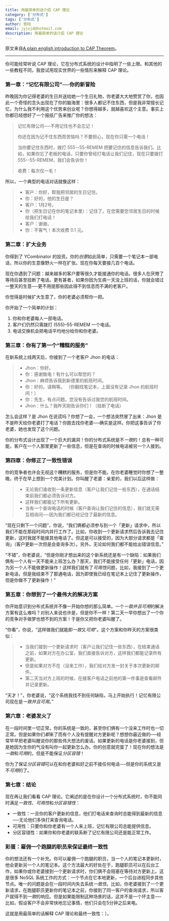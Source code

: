 ```yaml
---
title: 用最简单的话介绍 CAP 理论
category: ['分布式']
tags: ['分布式']
author: 景阳
email: jyjsjd@hotmail.com
description: 用最简单的话介绍 CAP 理论
---
```


原文来自[A plain english introduction to CAP Theorem](http://ksat.me/a-plain-english-introduction-to-cap-theorem/)。

---

你可能经常听说 CAP 理论，它在分布式系统的设计中指明了一些上限。和其他的一些教程不同，我尝试用现实世界的一些情形来解释 CAP 理论。

### 第一章：“记忆有限公司”──你的新冒险

昨晚因为你记得老婆的生日并送给她一个生日礼物，你老婆大大地赞赏了你，也因此一个奇怪的念头出现在了你的脑海里：很多人都记不住东西，但是我非常擅长记忆，为什么我不利用这个优势来创业呢？你想得越多，就越喜欢这个主意。事实上你都已经想好了一个报纸广告来推广你的想法：

> 记忆有限公司──不用记住也不会忘记！
>
> 你还在因为记不住东西而苦恼吗？不要担心，现在你只需一个电话！
>
> 当你要记住东西时，拨打 555--55-REMEM 把要记住的信息告诉我们。比如，如果你忘了老板的电话，只要你曾经打电话让我们记住，现在只要拨打 555--55-REMEM，我们会告诉你！
>
> 收费：每次仅一毛！

所以，一个典型的电话对话就像这样：
> * 客户：你好，帮我把邻居的生日记住。
> * 你：好的，他的生日是？
> * 客户：1月2号。
> * 你（把生日记在你的笔记本里）：记住了。在您需要您邻居生日的时候给我们打电话！
> * 客户：谢谢。
> * 你：不客气！本次收费 0.1 元。

### 第二章：扩大业务

你得到了 YCombinator 的投资。你的*创意*如此简单，只需要一个笔记本一部电话，所以你的生意像野火一样在扩张。现在你每天要接几百个电话。

现在你遇到了问题：越来越多的客户要等很久才能接通你的电话。很多人在厌倦了等待后甚至挂断了电话。更有甚者，如果你因为生病一天没上班的话，你就会错过一整天的生意──更不用提那些因此得不到信息而不满的老客户。

你觉得是时候扩大生意了，你的老婆必须帮你一把。

你开始了一个简单的计划：
1. 你和你老婆每人一部电话。
2. 客户们仍然只需拨打 (555)–55-REMEM 一个电话。
3. 电话交换机会把电话平均地分给你和你老婆。

### 第三章：你有了第一个“糟糕的服务”

在新系统上线两天后，你接到了一个老客户 Jhon 的电话：

> * Jhon：你好。
> * 你：感谢致电！有什么可以帮您的？
> *  Jhon：麻烦告诉我到新德里的航班时间。
> *  你：好的，请稍等。
>   （你翻找笔记本，上面没有记录 Jhon 的航班时间！）
> * 你：先生，有点问题。您没有告诉过我您的航班时间。
> *  Jhon：什么？我昨天刚告诉你们！（挂断了电话）

怎么会这样？是 Jhon 在说谎吗？你想了一会，一个想法突然冒了出来：Jhon 是不是昨天给你老婆打了电话？你跑去找你老婆──确实是这样。你把这事告诉了你老婆，她也发现了这个问题。

你的分布式设计出现了一个巨大的漏洞！你的分布式系统是不*一致*的！总有一种可能，客户在一个人那里更新了一些信息，但是在查询的时候电话被另一个人接到。

### 第四章：你修正了一致性错误

你的竞争者也许会无视这个糟糕的服务，但是你不能。在你老婆睡觉时你想了一整晚，终于在早上想到一个完美计划。你叫醒了老婆：亲爱的，我们以后这样做：

> * 无论我们谁收到一条更新信息（客户让我们记住一些东西），在通话结束前我们都必须告诉对方。
> * 这样我们都能记下所有更新。
> * 当有一个查询电话的时候（客户查询让我们记住的信息），我们就无需互相询问──因为我们都已经记住了最新的信息。

“现在只剩下一个问题”，你说，“我们俩都必须参与到一个「更新」请求中，所以我们不能在那段时间内并行工作了。比如，你收到一个更新请求然后告诉我去记住更新，这时我就不能接其他电话了。但这是可以接受的，因为大部分请求都是「查询」（客户更新一次但是会查询多次）。另外，无论如何我们都不能给出错误信息。”

“不错”，你老婆说，“但是你刚才想出来的这个新系统还是有一个缺陷：如果我们俩有一个人有一天不能来上班怎么办？那天，我们不能接受任何「更新」电话，因为另一个人不能做更新操作！这样我们就有了*可用性*问题，比如，我接到了一个更新电话，但是我结束不了那通电话，因为即使我已经在笔记本上记住了更新操作，但是你做不了更新操作！”

### 第五章：你想到了一个最伟大的解决方案

你开始意识到分布式系统并不像一开始你想的那么简单。一个*一致并且可用*的解决方案有这么难吗？对别人来说也许是，但是你不一样！第二天一早你想出了一个你的竞争对手做梦也想不到的方案！于是你又把你老婆叫醒了。

“你看”，你说，“这样做我们就能即*一致*又*可用*”。这个方案和你昨天的方案很类似：

> * 当我们接到一个更新请求时（客户让我们记住一些东西），在结束通话之前，如果对方在办公室，我们直接告诉对方，这样我们都能记录所有更新。
> * 但是如果对方不在（没来工作），我们给对方发一封关于本次更新的邮件。
> * 第二天当对方上班的时候，在接客户电话之前他的第一件事是查看邮件并记录更新。

“天才！”，你老婆说，“这个系统我找不到任何缺陷，马上开始执行！记忆有限公司现在是*一致并且可用*。”

### 第六章：老婆发火了

在一段时间里一切正常。你的系统是一致的，甚至你们俩有一个没来工作时也一切正常。但是如果你们*都*来了而有个人没有提醒对方更新呢？想想你最近做的──经常早早把老婆叫醒说你的那些伟大想法的废话。如果更新的电话是你老婆接到，但是她因为生你的气没有叫你一起更新怎么办。你的创意就完蛋了！现在你的想法是*一致*和*可用*的，但是不能保证*分区容错*！

你为了保证*分区容错*可以在和你老婆和好之前不接任何电话──但是你的系统又是不*可用*的了。

### 第七章：结论

现在再让我们看看 CAP 理论。它阐述的是在你设计一个分布式系统时，你不能同时满足*一致性*、*可用性*和*分区容错性*：

* 一致性：一旦你的客户更新的信息，他们打电话来查询时总能得到最新的信息──无论他们多快打来查询电话。
* 可用性：只要你和你老婆有一个人来上班，记忆有限公司总能提供信息。
* 分区容错性：如果你和你老婆的联系断了记忆有限公司还是能正常工作。

### 彩蛋：雇佣一个跑腿的职员来保证最终一致性

你的想法还有一个补充。你可以雇佣一个跑腿的职员，当一个人的笔记本更新时，他会更新另一个人的笔记本。这个方法最大的好处在于，跑腿职员可以在后台工作，如果你或你老婆接到一个更新请求时，你们俩不会阻塞在等待对方更新上。这是很多 NoSQL 系统工作的方式：一个节点在它本地更新，一个后台进程同步其他节点。唯一的问题是会在一段时间内失去系统*一致性*。比如，你老婆接到了一个更新请求，在跑腿职员更新你的笔记本之前，你接到了同一客户的查询请求，所以客户就得不到*一致*的响应。但是如果能限制这种场景的话，这并不是一个坏主意──比如，假设客户不会非常快地忘记事情，他们只会在5分钟之后来电。

这就是用最简单的话解释 CAP 理论和最终一致性：）。